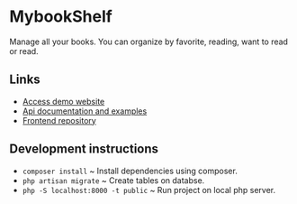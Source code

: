 
# MybookShelf
Manage all your books. You can organize by favorite, reading, want to read or read.

## Links
- [Access demo website](https://dev-mybookshelf.netlify.com/)
- [Api documentation and examples](https://documenter.getpostman.com/view/1791443/SzKVSeZT?version=latest)
- [Frontend repository](https://github.com/redhmam/my-bookshelf-frontend)

## Development instructions

- `composer install` ~ Install dependencies using composer.
- `php artisan migrate` ~ Create tables on databse.
- `php -S localhost:8000 -t public` ~ Run project on local php server.
